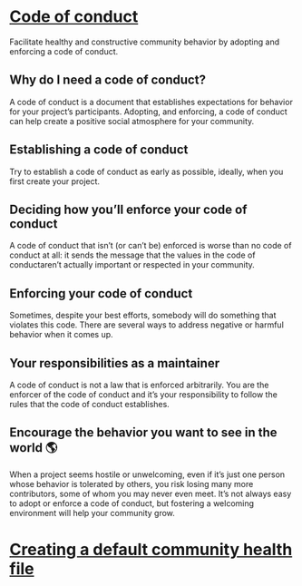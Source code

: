 # [Code of conduct](https://opensource.guide/code-of-conduct/)
Facilitate healthy and constructive community behavior by adopting and enforcing a code of conduct.

## Why do I need a code of conduct?
A code of conduct is a document that establishes expectations for behavior for your project’s participants.
Adopting, and enforcing, a code of conduct can help create a positive social atmosphere for your community.

## Establishing a code of conduct
Try to establish a code of conduct as early as possible, ideally, when you first create your project.

## Deciding how you’ll enforce your code of conduct
A code of conduct that isn’t (or can’t be) enforced is worse than no code of conduct at all: it sends the message that the
values in the code of conductaren’t actually important or respected in your community.

## Enforcing your code of conduct
Sometimes, despite your best efforts, somebody will do something that violates this code. There are several ways to address negative or harmful behavior when it comes up.

## Your responsibilities as a maintainer
A code of conduct is not a law that is enforced arbitrarily. You are the enforcer of the code of conduct and it’s your
responsibility to follow the rules that the code of conduct establishes.

## Encourage the behavior you want to see in the world 🌎
When a project seems hostile or unwelcoming, even if it’s just one person whose behavior is tolerated by others, you risk losing many more contributors,
some of whom you may never even meet. It’s not always easy to adopt or enforce a code of conduct, but fostering a welcoming environment will help your community grow.

# [Creating a default community health file](https://docs.github.com/en/communities/setting-up-your-project-for-healthy-contributions/creating-a-default-community-health-file)

